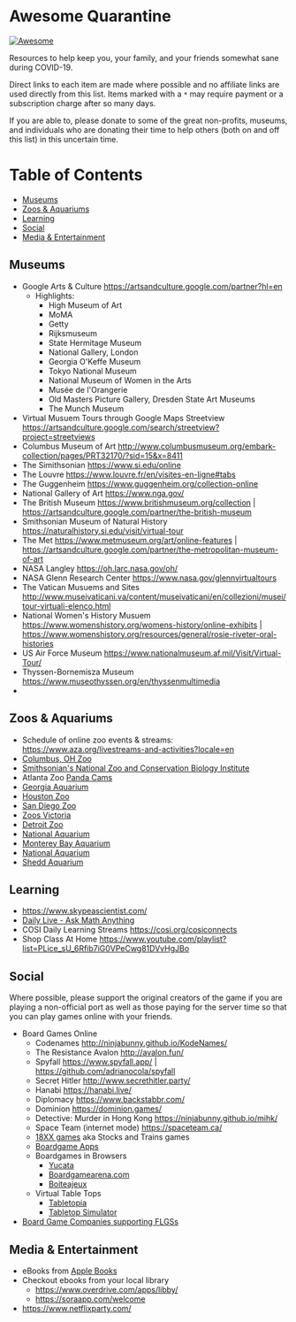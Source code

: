 # Awesome Quarantine

[![Awesome](https://awesome.re/badge-flat2.svg)](https://awesome.re)

Resources to help keep you, your family, and your friends somewhat sane during COVID-19.

 Direct links to each item are made where possible and no affiliate links are used directly from this list. Items marked with a `*` may require payment or a subscription charge after so many days.

If you are able to, please donate to some of the great non-profits, museums, and individuals who are donating their time to help others (both on and off this list) in this uncertain time.


# Table of Contents

- [Museums](#museums)
- [Zoos & Aquariums](#zoos--aquariums)
- [Learning](#learning)
- [Social](#social)
- [Media & Entertainment](#media--entertainment)

## Museums

- Google Arts & Culture https://artsandculture.google.com/partner?hl=en
  - Highlights:
    - High Museum of Art
    - MoMA
    - Getty
    - Rijksmuseum
    - State Hermitage Museum
    - National Gallery, London
    - Georgia O'Keffe Museum
    - Tokyo National Museum
    - National Museum of Women in the Arts
    - Musée de l'Orangerie
    - Old Masters Picture Gallery, Dresden State Art Museums
    - The Munch Museum
- Virtual Musuem Tours through Google Maps Streetview https://artsandculture.google.com/search/streetview?project=streetviews
- Columbus Museum of Art http://www.columbusmuseum.org/embark-collection/pages/PRT32170/?sid=15&x=8411
- The Simithsonian https://www.si.edu/online
- The Louvre https://www.louvre.fr/en/visites-en-ligne#tabs
- The Guggenheim https://www.guggenheim.org/collection-online
- National Gallery of Art https://www.nga.gov/
- The British Museum https://www.britishmuseum.org/collection | https://artsandculture.google.com/partner/the-british-museum
- Smithsonian Museum of Natural History https://naturalhistory.si.edu/visit/virtual-tour
- The Met https://www.metmuseum.org/art/online-features | https://artsandculture.google.com/partner/the-metropolitan-museum-of-art
- NASA Langley https://oh.larc.nasa.gov/oh/
- NASA Glenn Research Center https://www.nasa.gov/glennvirtualtours
- The Vatican Musuems and Sites http://www.museivaticani.va/content/museivaticani/en/collezioni/musei/tour-virtuali-elenco.html
- National Women's History Musuem https://www.womenshistory.org/womens-history/online-exhibits | https://www.womenshistory.org/resources/general/rosie-riveter-oral-histories
- US Air Force Museum https://www.nationalmuseum.af.mil/Visit/Virtual-Tour/
- Thyssen-Bornemisza Museum https://www.museothyssen.org/en/thyssenmultimedia
- 


## Zoos & Aquariums

- Schedule of online zoo events & streams: https://www.aza.org/livestreams-and-activities?locale=en
- [Columbus, OH Zoo](https://columbuszoo.org/home/cameras)
- [Smithsonian's National Zoo and Conservation Biology Institute](https://nationalzoo.si.edu/webcams)
- Atlanta Zoo [Panda Cams](https://zooatlanta.org/panda-cam/)
- [Georgia Aquarium](https://www.georgiaaquarium.org/webcam/beluga-whale-webcam/)
- [Houston Zoo](https://www.houstonzoo.org/explore/webcams/)
- [San Diego Zoo](https://kids.sandiegozoo.org/videos)
- [Zoos Victoria](https://www.zoo.org.au/animals-at-home/)
- [Detroit Zoo](https://detroitzoo.org/virtual-vitamin-z/)
- [National Aquarium](https://aqua.org/media/virtualtours/baltimore/index.html)
- [Monterey Bay Aquarium](https://www.montereybayaquarium.org/animals/live-cams)
- [National Aquarium](https://aqua.org/explore/livestreams)
- [Shedd Aquarium](https://www.sheddaquarium.org/exhibits/underwater-beauty-exhibit)

## Learning

- https://www.skypeascientist.com/
- [Daily Live - Ask Math Anything](https://www.youtube.com/playlist?list=PLgTkKBA6LRqbFm9UzTUSX0af2yDknsAyG)
- COSI Daily Learning Streams https://cosi.org/cosiconnects
- Shop Class At Home https://www.youtube.com/playlist?list=PLice_sU_6Rfib7iG0VPeCwg81DVvHgJBo

## Social

Where possible, please support the original creators of the game if you are playing a non-official port as well as those paying for the server time so that you can play games online with your friends.

- Board Games Online
  - Codenames http://ninjabunny.github.io/KodeNames/
  - The Resistance Avalon http://avalon.fun/
  - Spyfall https://www.spyfall.app/ | https://github.com/adrianocola/spyfall
  - Secret Hitler http://www.secrethitler.party/
  - Hanabi https://hanabi.live/
  - Diplomacy https://www.backstabbr.com/
  - Dominion https://dominion.games/
  - Detective: Murder in Hong Kong https://ninjabunny.github.io/mihk/
  - Space Team (internet mode) https://spaceteam.ca/
  - [18XX games](https://board18.org/) aka Stocks and Trains games
  - [Boardgame Apps](https://www.dicebreaker.com/topics/digital-board-games/best-games/best-digital-board-games)
  - Boardgames in Browsers
    - [Yucata](https://www.yucata.de/en)
    - [Boardgamearena.com](https://en.boardgamearena.com/)
    - [Boiteajeux](http://www.boiteajeux.net/index.php)
  - Virtual Table Tops
    - [Tabletopia](https://tabletopia.com/)
    - [Tabletop Simulator](https://www.tabletopsimulator.com/)
- [Board Game Companies supporting FLGSs](https://docs.google.com/document/d/1AMPn-qVL1InyUE_8R_Yt_-rL2x0xs103W4zXN7MC5vo/edit?fbclid=IwAR2jWHF7XbxcVCelGiIVT_gco590IhMS9kpHUY-ClrSmXzf2OT7obpriR7g)


## Media & Entertainment

- eBooks from [Apple Books](https://9to5mac.com/2020/03/22/free-apple-books/)
- Checkout ebooks from your local library
  - https://www.overdrive.com/apps/libby/
  - https://soraapp.com/welcome
- https://www.netflixparty.com/
